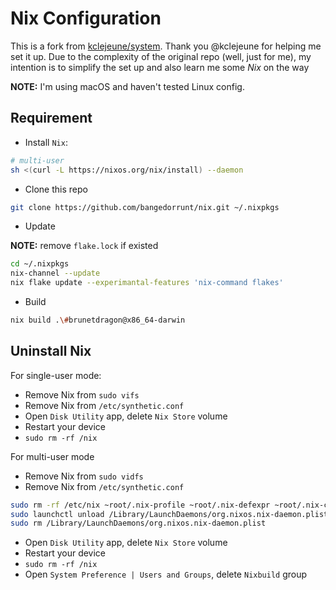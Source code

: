 # Nix Configuration

This is a fork from [kclejeune/system](https://github.com/kclejeune/system).
Thank you @kclejeune for helping me set it up. Due to the complexity of the
original repo (well, just for me), my intention is to simplify the set up and
also learn me some _Nix_ on the way

**NOTE:** I'm using macOS and haven't tested Linux config.

## Requirement

- Install `Nix`:

```bash
# multi-user
sh <(curl -L https://nixos.org/nix/install) --daemon
```

- Clone this repo

```bash
git clone https://github.com/bangedorrunt/nix.git ~/.nixpkgs
```

- Update

**NOTE:** remove `flake.lock` if existed

```bash
cd ~/.nixpkgs
nix-channel --update
nix flake update --experimantal-features 'nix-command flakes'
```

- Build

```bash
nix build .\#brunetdragon@x86_64-darwin
```

## Uninstall Nix

For single-user mode:

- Remove Nix from `sudo vifs`
- Remove Nix from `/etc/synthetic.conf`
- Open `Disk Utility` app, delete `Nix Store` volume
- Restart your device
- `sudo rm -rf /nix`

For multi-user mode

- Remove Nix from `sudo vidfs`
- Remove Nix from `/etc/synthetic.conf`

```bash
sudo rm -rf /etc/nix ~root/.nix-profile ~root/.nix-defexpr ~root/.nix-channels ~/.nix-profile ~/.nix-defexpr ~/.nix-channels
sudo launchctl unload /Library/LaunchDaemons/org.nixos.nix-daemon.plist
sudo rm /Library/LaunchDaemons/org.nixos.nix-daemon.plist
```

- Open `Disk Utility` app, delete `Nix Store` volume
- Restart your device
- `sudo rm -rf /nix`
- Open `System Preference | Users and Groups`, delete `Nixbuild` group
